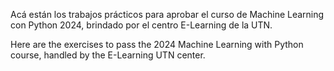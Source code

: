 Acá están los trabajos prácticos para aprobar el curso de Machine Learning con Python 2024, brindado por el centro E-Learning de la UTN.

Here are the exercises to pass the 2024 Machine Learning with Python course, handled by the E-Learning UTN center.
